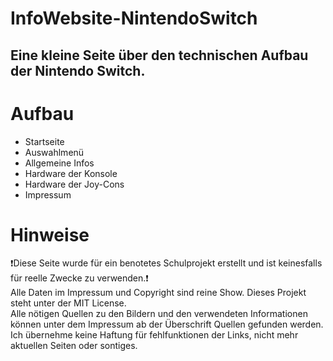 # InfoWebsite-NintendoSwitch
 Eine kleine Seite über den technischen Aufbau der Nintendo Switch.<br/>
--
# Aufbau

- Startseite
- Auswahlmenü
- Allgemeine Infos
- Hardware der Konsole
- Hardware der Joy-Cons
- Impressum

# Hinweise 

❗Diese Seite wurde für ein benotetes Schulprojekt erstellt und ist keinesfalls für reelle Zwecke zu verwenden.❗<br/>
Alle Daten im Impressum und Copyright sind reine Show. Dieses Projekt steht unter der MIT License.<br/>
Alle nötigen Quellen zu den Bildern und den verwendeten Informationen können unter dem Impressum ab der Überschrift Quellen gefunden werden.
Ich übernehme keine Haftung für fehlfunktionen der Links, nicht mehr aktuellen Seiten oder sontiges. 

